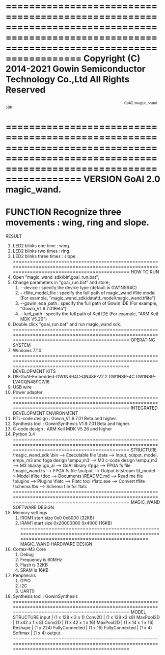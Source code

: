 ===============================================================================================================================================
                                       Copyright (C) 2014-2021 Gowin Semiconductor Technology Co.,Ltd
                                                           All Rights Reserved
===============================================================================================================================================
                                                          GoAI:magic_wand SDK
===============================================================================================================================================
VERSION
    GoAI 2.0 magic_wand.
===============================================================================================================================================
FUNCTION
    Recognize three movements : wing, ring and slope.
===============================================================================================================================================
RESULT
1. LED2 blinks one time : wing.
2. LED2 blinks two times : ring.
3. LED2 blinks three times : slope.
===============================================================================================================================================
HOW TO RUN
1. Open "magic_wand_sdk\bin\goai_run.bat";
2. Change parameters in "goai_run.bat" and store;
    1) --device            : specify the device type (default is GW1NSR4C)
    2) --tflite_model_file : specify the full path of magic_wand tflite model (For example, "magic_wand_sdk\data\tf_model\magic_wand.tflite")
    3) --gowin_eda_path    : specify the full path of Gowin IDE (For example, "Gowin_V1.9.7.01Beta")
    4) --keil_path         : specify the full path of Keil IDE (For example, "ARM Keil MDK V5.26")
3. Double click "goai_run.bat" and run magic_wand sdk.
===============================================================================================================================================
OPERATING SYSTEM
1. Windows 7/10.
===============================================================================================================================================
DEVELOPMENT KITS
1. DK-GoAI-Embedded-GW1NSR4C-QN48P-V2.2
    GW1NSR-4C
    GW1NSR-LV4CQN48PC7/I6
2. USB wire
3. Power adapter
===============================================================================================================================================
INTEGRATED DEVELOPMENT ENVIRONMENT
1. RTL-code design : Gowin_V1.9.7.01 Beta and higher.
2. Synthesis tool  : GowinSynthesis V1.9.7.01 Beta and higher.
3. C-code design   : ARM Keil MDK V5.26 and higher
4. Python 3.4
===============================================================================================================================================
STRUCTURE
\magic_wand_sdk
    \bin                        --> Executable file
    \data                       --> Input, output, model, empu_m3 and fpga design
        \empu_m3                --> M3 c-code design
            \empu_m3            --> M3 libaray
            \go_ai              --> GoAI library
        \fpga                   --> FPGA fs file
            \magic_wand.fs      --> FPGA fs file
        \output                 --> Output bitstream
        \tf_model               --> Model tflite
    \doc                        --> Documents
        \README.md              --> Read me file
    \plugins                    --> Plugins
        \flatc                  --> Flatc tool
            \flatc.exe          --> Convert tflite
            \schema.fbs         --> Schema file for flatc
===============================================================================================================================================
MAGIC_WAND SOFTWARE DESIGN
1. Memory settings
    1) IROM1
        start             size
        0x0               0x8000 (32KB)
    2) IRAM1
        start             size
        0x20000000        0x4000 (16KB)
===============================================================================================================================================
MAGIC_WAND HARDWARE DESIGN
1. Cortex-M3 Core
    1) Debug
    2) Frequency is 60MHz
    3) Flash is 32KB
    4) SRAM is 16KB
2. Peripherals
    1) GPIO
    2) I2C
    3) UART0
3. Synthesis tool : GowinSynthesis
===============================================================================================================================================
MODEL STRUCTURE
       input
         | (1 x 128 x 3 x 1)
       Conv2D
         | (1 x 128 x3 x8)
      MaxPool2D
         | (1 x42 x 1 x 8)
       Conv2D
         | (1 x 42 x 1 x 16)
      MaxPool2D
         | (1 x 14 x 1 x 16)
      Reshape
         | (1 x 224)
    FullyConnected
         | (1 x 16)
    FullyConnected
         | (1 x 4)
      Softmax
         | (1 x 4)
       output
===============================================================================================================================================